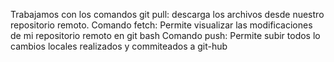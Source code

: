 Trabajamos con los comandos git pull:
descarga los archivos desde nuestro repositorio remoto.
Comando fetch: 
Permite visualizar las modificaciones de mi repositorio remoto en git bash
Comando push:
Permite subir todos lo cambios locales realizados y commiteados a git-hub